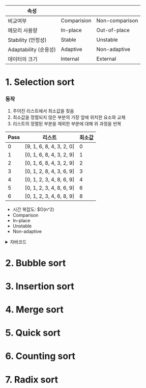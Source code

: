 |속성 | | |
|------|---|---|
| 비교여부      |    Comparision  |  Non-comparison   |
| 메모리 사용량  |     In-place    |   Out-of-place    |
| Stability (안정성) | Stable |Unstable|
| Adaptability (순응성) | Adaptive | Non-adaptive|
| 데이터의 크기 | Internal | External|



# 1. Selection sort

### 동작

1. 주어진 리스트에서 최소값을 찾음
2. 최소값을 정렬되지 않은 부분의 가장 앞에 위치한 요소와 교체
3. 리스트의 정렬된 부분을 제외한 부분에 대해 위 과정을 반복

|Pass|	리스트	|최소값|
|------|---|---|
|0	|[9, 1, 6, 8, 4, 3, 2, 0]	|0|
|1	|[0, 1, 6, 8, 4, 3, 2, 9]	|1|
|2	|[0, 1, 6, 8, 4, 3, 2, 9]	|2|
|3	|[0, 1, 2, 8, 4, 3, 6, 9]	|3|
|4	|[0, 1, 2, 3, 4, 8, 6, 9]	|4|
|5	|[0, 1, 2, 3, 4, 8, 6, 9]	|6|
|6	|[0, 1, 2, 3, 4, 6, 8, 9]	|8|

- 시간 복잡도: $O(n^2)
- Comparison
- In-place
- Unstable
- Non-adaptive

<details>
<summary>자바코드</summary>
<div markdown="1">       

😎숨겨진 내용😎

</div>
</details>


# 2. Bubble sort

# 3. Insertion sort

# 4. Merge sort

# 5. Quick sort

# 6. Counting sort

# 7. Radix sort
